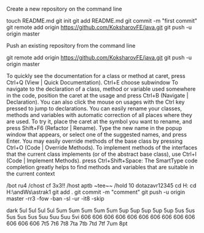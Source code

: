 Create a new repository on the command line

touch README.md
git init
git add README.md
git commit -m "first commit"
git remote add origin https://github.com/KoksharovFE/java.git
git push -u origin master


Push an existing repository from the command line

git remote add origin https://github.com/KoksharovFE/java.git
git push -u origin master



To quickly see the documentation for a class or method at caret, press Ctrl+Q (View | Quick Documentation).
Ctrl+E choose subwindow
To navigate to the declaration of a class, method or variable used somewhere in the code, position the caret at the usage and press Ctrl+B (Navigate | Declaration). You can also click the mouse on usages with the Ctrl key pressed to jump to declarations.
You can easily rename your classes, methods and variables with automatic correction of all places where they are used.
To try it, place the caret at the symbol you want to rename, and press Shift+F6 (Refactor | Rename). Type the new name in the popup window that appears, or select one of the suggested names, and press Enter.
You may easily override methods of the base class by pressing Ctrl+O (Code | Override Methods).
To implement methods of the interfaces that the current class implements (or of the abstract base class), use Ctrl+I (Code | Implement Methods).
press Ctrl+Shift+Space: The SmartType code completion greatly helps to find methods and variables that are suitable in the current context

/bot ru4
/chost cf 3x3!!
/host aptb ~tee~~
/hold 10 dotazavr12345
cd H:
cd H:\andWs\astrak1
git add .
git commit -m "comment"
git push -u origin master
-rr3 -fow -ban -sl -ur -it8 -skip

dark
5ul 5ul 5ul 5ul 5um 5um 5um 5um 5um 5up 5up 5up 5up 5up 5us 5us 5us 5us 5us 5uu 5uu 5uu 5vi 606 606 606 606 606 606 606 606 606 606 606 606 606 7t5 7t6 7t8 7ta 7tb 7td 7tf 7um 8pt
